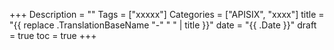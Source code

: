 +++
Description = ""
Tags = ["xxxxx"]
Categories = ["APISIX", "xxxx"]
title = "{{ replace .TranslationBaseName "-" " " | title }}"
date = "{{ .Date }}"
draft = true
toc = true
+++